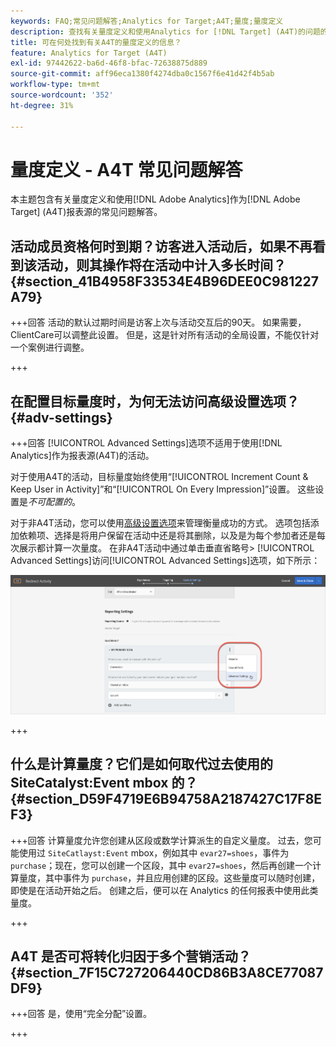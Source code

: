 ```yaml
---
keywords: FAQ;常见问题解答;Analytics for Target;A4T;量度;量度定义
description: 查找有关量度定义和使用Analytics for [!DNL Target] (A4T)的问题的答案。 A4T允许您将Analytics报表用于Adobe [!DNL Target] 活动。
title: 可在何处找到有关A4T的量度定义的信息？
feature: Analytics for Target (A4T)
exl-id: 97442622-ba6d-46f8-bfac-72638875d889
source-git-commit: aff96eca1380f4274dba0c1567f6e41d42f4b5ab
workflow-type: tm+mt
source-wordcount: '352'
ht-degree: 31%

---
```


# 量度定义 - A4T 常见问题解答

本主题包含有关量度定义和使用[!DNL Adobe Analytics]作为[!DNL Adobe Target] (A4T)报表源的常见问题解答。

## 活动成员资格何时到期？访客进入活动后，如果不再看到该活动，则其操作将在活动中计入多长时间？ {#section_41B4958F33534E4B96DEE0C981227A79}

+++回答
活动的默认过期时间是访客上次与活动交互后的90天。 如果需要，ClientCare可以调整此设置。 但是，这是针对所有活动的全局设置，不能仅针对一个案例进行调整。

+++

## 在配置目标量度时，为何无法访问高级设置选项？ {#adv-settings}

+++回答
[!UICONTROL Advanced Settings]选项不适用于使用[!DNL Analytics]作为报表源(A4T)的活动。

对于使用A4T的活动，目标量度始终使用“[!UICONTROL Increment Count & Keep User in Activity]”和“[!UICONTROL On Every Impression]”设置。 这些设置是&#x200B;*不可配置的*。

对于非A4T活动，您可以使用[高级设置选项](/help/main/c-activities/r-success-metrics/success-metrics.md#section_7CE95A2FA8F5438E936C365A6D43BC5B)来管理衡量成功的方式。 选项包括添加依赖项、选择是将用户保留在活动中还是将其删除，以及是为每个参加者还是每次展示都计算一次量度。 在非A4T活动中通过单击垂直省略号> [!UICONTROL Advanced Settings]访问[!UICONTROL Advanced Settings]选项，如下所示：

![高级设置](/help/main/c-activities/r-success-metrics/assets/advanced-settings.png)

+++

## 什么是计算量度？它们是如何取代过去使用的 SiteCatalyst:Event mbox 的？ {#section_D59F4719E6B94758A2187427C17F8EF3}

+++回答
计算量度允许您创建从区段或数学计算派生的自定义量度。 过去，您可能使用过 `SiteCatlayst:Event` mbox，例如其中 `evar27=shoes`，事件为 `purchase`；现在，您可以创建一个区段，其中 `evar27=shoes`，然后再创建一个计算量度，其中事件为 `purchase`，并且应用创建的区段。这些量度可以随时创建，即使是在活动开始之后。 创建之后，便可以在 Analytics 的任何报表中使用此类量度。

+++

## A4T 是否可将转化归因于多个营销活动？ {#section_7F15C727206440CD86B3A8CE77087DF9}

+++回答
是，使用“完全分配”设置。

+++